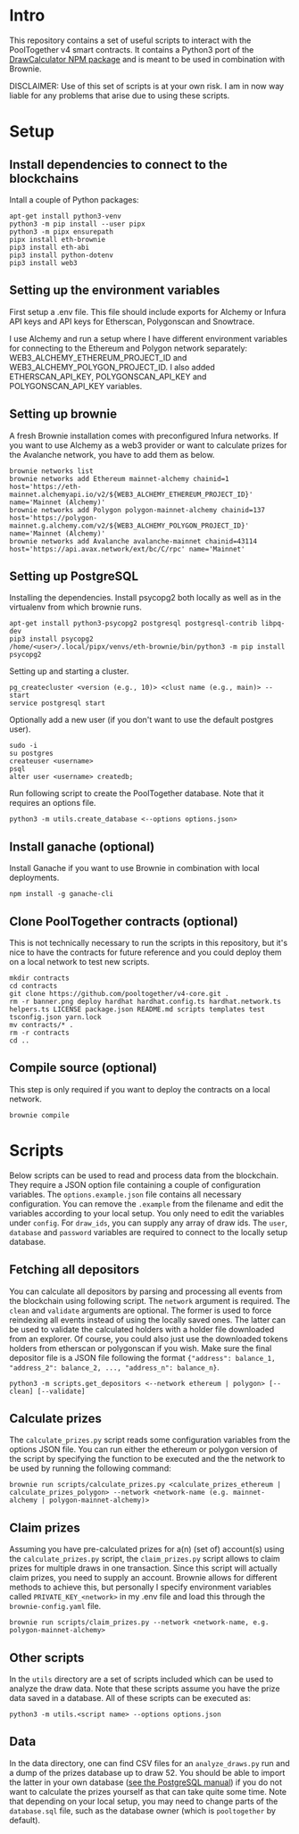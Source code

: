 # Intro
This repository contains a set of useful scripts to interact with the PoolTogether v4 smart contracts. It contains a Python3 port of the [DrawCalculator NPM package](https://www.npmjs.com/package/@pooltogether/draw-calculator-js) and is meant to be used in combination with Brownie.

DISCLAIMER: Use of this set of scripts is at your own risk. I am in now way liable for any problems that arise due to using these scripts.

# Setup

## Install dependencies to connect to the blockchains

Intall a couple of Python packages:
```
apt-get install python3-venv
python3 -m pip install --user pipx
python3 -m pipx ensurepath
pipx install eth-brownie
pip3 install eth-abi
pip3 install python-dotenv
pip3 install web3
```
## Setting up the environment variables

First setup a .env file. This file should include exports for Alchemy or Infura API keys and API keys for Etherscan, Polygonscan and Snowtrace.

I use Alchemy and run a setup where I have different environment variables for connecting to the Ethereum and Polygon network separately: WEB3_ALCHEMY_ETHEREUM_PROJECT_ID and WEB3_ALCHEMY_POLYGON_PROJECT_ID. I also added ETHERSCAN_API_KEY, POLYGONSCAN_API_KEY and POLYGONSCAN_API_KEY variables.

## Setting up brownie

A fresh Brownie installation comes with preconfigured Infura networks. If you want to use Alchemy as a web3 provider or want to calculate prizes for the Avalanche network, you have to add them as below.

```
brownie networks list
brownie networks add Ethereum mainnet-alchemy chainid=1 host='https://eth-mainnet.alchemyapi.io/v2/${WEB3_ALCHEMY_ETHEREUM_PROJECT_ID}' name='Mainnet (Alchemy)'
brownie networks add Polygon polygon-mainnet-alchemy chainid=137 host='https://polygon-mainnet.g.alchemy.com/v2/${WEB3_ALCHEMY_POLYGON_PROJECT_ID}' name='Mainnet (Alchemy)'
brownie networks add Avalanche avalanche-mainnet chainid=43114 host='https://api.avax.network/ext/bc/C/rpc' name='Mainnet'
```

## Setting up PostgreSQL

Installing the dependencies. Install psycopg2 both locally as well as in the virtualenv from which brownie runs.

```
apt-get install python3-psycopg2 postgresql postgresql-contrib libpq-dev
pip3 install psycopg2
/home/<user>/.local/pipx/venvs/eth-brownie/bin/python3 -m pip install psycopg2
```

Setting up and starting a cluster.

```
pg_createcluster <version (e.g., 10)> <clust name (e.g., main)> --start
service postgresql start
```

Optionally add a new user (if you don't want to use the default postgres user).

```
sudo -i
su postgres
createuser <username>
psql
alter user <username> createdb;
```

Run following script to create the PoolTogether database. Note that it requires an options file.

```
python3 -m utils.create_database <--options options.json>
```

## Install ganache (optional)

Install Ganache if you want to use Brownie in combination with local deployments.

```
npm install -g ganache-cli
```

## Clone PoolTogether contracts (optional)

This is not technically necessary to run the scripts in this repository, but it's nice to have the contracts for future reference and you could deploy them on a local network to test new scripts.

```
mkdir contracts
cd contracts
git clone https://github.com/pooltogether/v4-core.git .
rm -r banner.png deploy hardhat hardhat.config.ts hardhat.network.ts helpers.ts LICENSE package.json README.md scripts templates test tsconfig.json yarn.lock
mv contracts/* .
rm -r contracts
cd ..
```

## Compile source (optional)

This step is only required if you want to deploy the contracts on a local network.

```
brownie compile
```

# Scripts

Below scripts can be used to read and process data from the blockchain. They require a JSON option file containing a couple of configuration variables. The `options.example.json` file contains all necessary configuration. You can remove the `.example` from the filename and edit the variables according to your local setup. You only need to edit the variables under `config`. For `draw_ids`, you can supply any array of draw ids. The `user`, `database` and `password` variables are required to connect to the locally setup database.

## Fetching all depositors

You can calculate all depositors by parsing and processing all events from the blockchain using following script. The `network` argument is required. The `clean` and `validate` arguments are optional. The former is used to force reindexing all events instead of using the locally saved ones. The latter can be used to validate the calculated holders with a holder file downloaded from an explorer. Of course, you could also just use the downloaded tokens holders from etherscan or polygonscan if you wish. Make sure the final depositor file is a JSON file following the format `{"address": balance_1, "address_2": balance_2, ..., "address_n": balance_n}`.

```
python3 -m scripts.get_depositors <--network ethereum | polygon> [--clean] [--validate]
```

## Calculate prizes

The `calculate_prizes.py` script reads some configuration variables from the options JSON file. You can run either the ethereum or polygon version of the script by specifying the function to be executed and the the network to be used by running the following command:

```
brownie run scripts/calculate_prizes.py <calculate_prizes_ethereum | calculate_prizes_polygon> --network <network-name (e.g. mainnet-alchemy | polygon-mainnet-alchemy)>
```

## Claim prizes

Assuming you have pre-calculated prizes for a(n) (set of) account(s) using the `calculate_prizes.py` script, the `claim_prizes.py` script allows to claim prizes for multiple draws in one transaction. Since this script will actually claim prizes, you need to supply an account. Brownie allows for different methods to achieve this, but personally I specify environment variables called `PRIVATE_KEY_<network>` in my .env file and load this through the `brownie-config.yaml` file.

```
brownie run scripts/claim_prizes.py --network <network-name, e.g. polygon-mainnet-alchemy>
```

## Other scripts

In the `utils` directory are a set of scripts included which can be used to analyze the draw data. Note that these scripts assume you have the prize data saved in a database. All of these scripts can be executed as:

```
python3 -m utils.<script name> --options options.json
```

## Data

In the data directory, one can find CSV files for an `analyze_draws.py` run and a dump of the prizes database up to draw 52. You should be able to import the latter in your own database ([see the PostgreSQL manual](https://www.postgresql.org/docs/14/backup-dump.html)) if you do not want to calculate the prizes yourself as that can take quite some time. Note that depending on your local setup, you may need to change parts of the `database.sql` file, such as the database owner (which is `pooltogether` by default).
